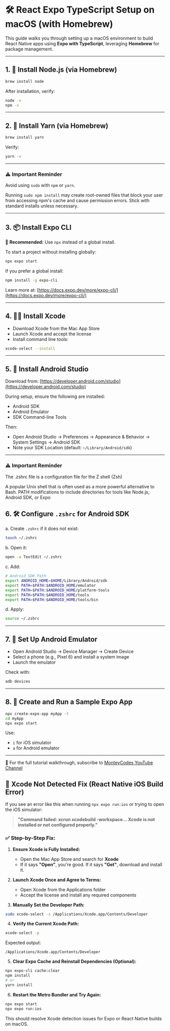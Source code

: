 # 🛠 React Expo TypeScript Setup on macOS (with Homebrew)

This guide walks you through setting up a macOS environment to build React Native apps using **Expo with TypeScript**, leveraging **Homebrew** for package management.

---

## 1. 🍺 Install Node.js (via Homebrew)

```bash
brew install node
```

After installation, verify:

```bash
node -v
npm -v
```

---

## 2. 🧶 Install Yarn (via Homebrew)

```bash
brew install yarn
```

Verify:

```bash
yarn -v
```

---

### ⚠️ Important Reminder

Avoid using `sudo` with `npm` or `yarn`.

Running `sudo npm install` may create root-owned files that block your user from accessing npm's cache and cause permission errors. Stick with standard installs unless necessary.

---

## 3. 📦 Install Expo CLI

📌 **Recommended:** Use `npx` instead of a global install.

To start a project without installing globally:

```bash
npx expo start
```

If you prefer a global install:

```bash
npm install -g expo-cli
```

Learn more at: [https://docs.expo.dev/more/expo-cli/](https://docs.expo.dev/more/expo-cli/)

---

## 4. 🧑‍💻 Install Xcode

- Download Xcode from the Mac App Store
- Launch Xcode and accept the license
- Install command line tools:

```bash
xcode-select --install
```

---

## 5. 🤖 Install Android Studio

Download from: [https://developer.android.com/studio](https://developer.android.com/studio)

During setup, ensure the following are installed:

- Android SDK
- Android Emulator
- SDK Command-line Tools

Then:

- Open Android Studio → Preferences → Appearance & Behavior → System Settings → Android SDK
- Note your SDK Location (default: `~/Library/Android/sdk`)

---
### ⚠️ Important Reminder

The .zshrc file is a configuration file for the Z shell (Zsh)

A popular Unix shell that is often used as a more powerful alternative to Bash. 
PATH modifications to include directories for tools like Node.js, Android SDK, or Expo

## 6. 🛠 Configure `.zshrc` for Android SDK

a. Create `.zshrc` if it does not exist:

```bash
touch ~/.zshrc
```

b. Open it:

```bash
open -a TextEdit ~/.zshrc
```

c. Add:

```bash
# Android SDK Path
export ANDROID_HOME=$HOME/Library/Android/sdk
export PATH=$PATH:$ANDROID_HOME/emulator
export PATH=$PATH:$ANDROID_HOME/platform-tools
export PATH=$PATH:$ANDROID_HOME/tools
export PATH=$PATH:$ANDROID_HOME/tools/bin
```

d. Apply:

```bash
source ~/.zshrc
```

---

## 7. 📱 Set Up Android Emulator

- Open Android Studio → Device Manager → Create Device
- Select a phone (e.g., Pixel 6) and install a system image
- Launch the emulator

Check with:

```bash
adb devices
```

---

## 8. 🚀 Create and Run a Sample Expo App

```bash
npx create-expo-app myApp -t
cd myApp
npx expo start
```

Use:
- `i` for iOS simulator
- `a` for Android emulator

---

🎥 For the full tutorial walkthrough, subscribe to [MonteyCodes YouTube Channel](https://www.youtube.com/@sergiomontey)




## 🧩 Xcode Not Detected Fix (React Native iOS Build Error)

If you see an error like this when running `npx expo run:ios` or trying to open the iOS simulator:

> **"Command failed: xcrun xcodebuild -workspace... Xcode is not installed or not configured properly."**

### ✅ Step-by-Step Fix:

1. **Ensure Xcode is Fully Installed:**
   - Open the Mac App Store and search for **Xcode**
   - If it says **"Open"**, you're good. If it says **"Get"**, download and install it.

2. **Launch Xcode Once and Agree to Terms:**
   - Open Xcode from the Applications folder
   - Accept the license and install any required components

3. **Manually Set the Developer Path:**

```bash
sudo xcode-select -s /Applications/Xcode.app/Contents/Developer
```

4. **Verify the Current Xcode Path:**

```bash
xcode-select -p
```

Expected output:

```
/Applications/Xcode.app/Contents/Developer
```

5. **Clear Expo Cache and Reinstall Dependencies (Optional):**

```bash
npx expo-cli cache:clear
npm install
# or
yarn install
```

6. **Restart the Metro Bundler and Try Again:**

```bash
npx expo start
npx expo run:ios
```

This should resolve Xcode detection issues for Expo or React Native builds on macOS.
